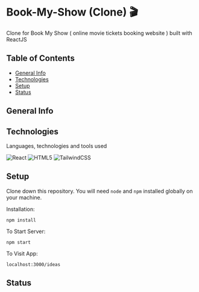# Book-My-Show (Clone) 🎬

Clone for Book My Show ( online movie tickets booking website ) built with ReactJS

## Table of Contents

- [General Info](https://github.com/demonicirfan/book-my-show/edit/master/README.md#general-info)
- [Technologies](https://github.com/demonicirfan/book-my-show/edit/master/README.md#technologies)
- [Setup](https://github.com/demonicirfan/book-my-show/edit/master/README.md#setup)
- [Status](https://github.com/demonicirfan/book-my-show/edit/master/README.md#status)

## General Info


## Technologies

Languages, technologies and tools used

![React](https://img.shields.io/badge/react-%2320232a.svg?style=for-the-badge&logo=react&logoColor=%2361DAFB)
![HTML5](https://img.shields.io/badge/html5-%23E34F26.svg?style=for-the-badge&logo=html5&logoColor=white)
![TailwindCSS](https://img.shields.io/badge/tailwindcss-%2338B2AC.svg?style=for-the-badge&logo=tailwind-css&logoColor=white)

## Setup

Clone down this repository. You will need ```node``` and ```npm``` installed globally on your machine.

Installation:

```npm install```

To Start Server:

```npm start```

To Visit App:

```localhost:3000/ideas```
## Status
